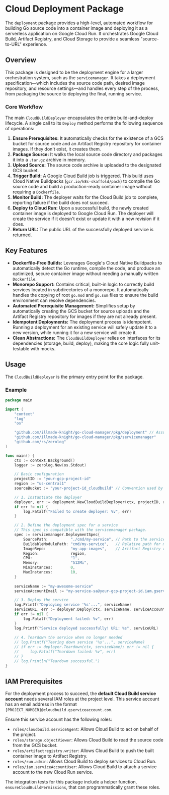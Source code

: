 # Cloud Deployment Package

The `deployment` package provides a high-level, automated workflow for building Go source code into a container image and deploying it as a serverless application on Google Cloud Run. It orchestrates Google Cloud Build, Artifact Registry, and Cloud Storage to provide a seamless "source-to-URL" experience.

## Overview

This package is designed to be the deployment engine for a larger orchestration system, such as the `servicemanager`. It takes a deployment specification—which includes the source code path, desired image repository, and resource settings—and handles every step of the process, from packaging the source to deploying the final, running service.

### Core Workflow

The main `CloudBuildDeployer` encapsulates the entire build-and-deploy lifecycle. A single call to its `Deploy` method performs the following sequence of operations:

1.  **Ensure Prerequisites:** It automatically checks for the existence of a GCS bucket for source code and an Artifact Registry repository for container images. If they don't exist, it creates them.
2.  **Package Source:** It walks the local source code directory and packages it into a `.tar.gz` archive in memory.
3.  **Upload Source:** The source code archive is uploaded to the designated GCS bucket.
4.  **Trigger Build:** A Google Cloud Build job is triggered. This build uses Cloud Native Buildpacks (`gcr.io/k8s-skaffold/pack`) to compile the Go source code and build a production-ready container image without requiring a `Dockerfile`.
5.  **Monitor Build:** The deployer waits for the Cloud Build job to complete, reporting failure if the build does not succeed.
6.  **Deploy to Cloud Run:** Upon a successful build, the newly created container image is deployed to Google Cloud Run. The deployer will create the service if it doesn't exist or update it with a new revision if it does.
7.  **Return URL:** The public URL of the successfully deployed service is returned.

## Key Features

* **Dockerfile-Free Builds:** Leverages Google's Cloud Native Buildpacks to automatically detect the Go runtime, compile the code, and produce an optimized, secure container image without needing a manually written `Dockerfile`.
* **Monorepo Support:** Contains critical, built-in logic to correctly build services located in subdirectories of a monorepo. It automatically handles the copying of root `go.mod` and `go.sum` files to ensure the build environment can resolve dependencies.
* **Automated Prerequisite Management:** Simplifies setup by automatically creating the GCS bucket for source uploads and the Artifact Registry repository for images if they are not already present.
* **Idempotent Deployments:** The deployment process is idempotent. Running a deployment for an existing service will safely update it to a new version, while running it for a new service will create it.
* **Clean Abstractions:** The `CloudBuildDeployer` relies on interfaces for its dependencies (storage, build, deploy), making the core logic fully unit-testable with mocks.

## Usage

The `CloudBuildDeployer` is the primary entry point for the package.

### Example

```go
package main

import (
	"context"
	"log"
	"os"

	"github.com/illmade-knight/go-cloud-manager/pkg/deployment" // Assumed package paths
	"github.com/illmade-knight/go-cloud-manager/pkg/servicemanager"
	"github.com/rs/zerolog"
)

func main() {
	ctx := context.Background()
	logger := zerolog.New(os.Stdout)

	// Basic configuration
	projectID := "your-gcp-project-id"
	region := "us-central1"
	sourceBucket := "your-project-id_cloudbuild" // Convention used by gcloud

	// 1. Instantiate the deployer
	deployer, err := deployment.NewCloudBuildDeployer(ctx, projectID, region, sourceBucket, logger)
	if err != nil {
		log.Fatalf("Failed to create deployer: %v", err)
	}

	// 2. Define the deployment spec for a service
	// This spec is compatible with the servicemanager package.
	spec := servicemanager.DeploymentSpec{
		SourcePath:          "./cmd/my-service", // Path to the service's source code
		BuildableModulePath: "cmd/my-service",   // Relative path for monorepo builds
		ImageRepo:           "my-app-images",    // Artifact Registry repository name
		Region:              region,
		CPU:                 "1",
		Memory:              "512Mi",
		MinInstances:        0,
		MaxInstances:        10,
	}
    
    serviceName := "my-awesome-service"
    serviceAccountEmail := "my-service-sa@your-gcp-project-id.iam.gserviceaccount.com"

	// 3. Deploy the service
	log.Printf("Deploying service '%s'...", serviceName)
	serviceURL, err := deployer.Deploy(ctx, serviceName, serviceAccountEmail, spec)
	if err != nil {
		log.Fatalf("Deployment failed: %v", err)
	}
	log.Printf("Service deployed successfully! URL: %s", serviceURL)
    
    // 4. Teardown the service when no longer needed
    // log.Printf("Tearing down service '%s'...", serviceName)
    // if err := deployer.Teardown(ctx, serviceName); err != nil {
    //     log.Fatalf("Teardown failed: %v", err)
    // }
    // log.Println("Teardown successful.")
}
```

## IAM Prerequisites

For the deployment process to succeed, the **default Cloud Build service account** needs several IAM roles at the project level. This service account has an email address in the format `[PROJECT_NUMBER]@cloudbuild.gserviceaccount.com`.

Ensure this service account has the following roles:

* `roles/cloudbuild.serviceAgent`: Allows Cloud Build to act on behalf of the project.
* `roles/storage.objectViewer`: Allows Cloud Build to read the source code from the GCS bucket.
* `roles/artifactregistry.writer`: Allows Cloud Build to push the built container image to Artifact Registry.
* `roles/run.admin`: Allows Cloud Build to deploy services to Cloud Run.
* `roles/iam.serviceAccountUser`: Allows Cloud Build to attach a service account to the new Cloud Run service.

The integration tests for this package include a helper function, `ensureCloudBuildPermissions`, that can programmatically grant these roles.